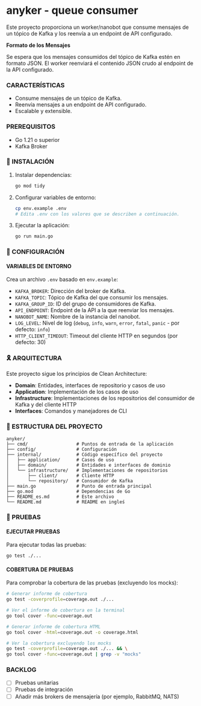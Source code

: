 # anyker - queue consumer

Este proyecto proporciona un worker/nanobot que consume mensajes de un tópico de Kafka y los reenvía a un endpoint de API configurado.

**Formato de los Mensajes**

Se espera que los mensajes consumidos del tópico de Kafka estén en formato JSON. El worker reenviará el contenido JSON crudo al endpoint de la API configurado.

### CARACTERÍSTICAS

*   Consume mensajes de un tópico de Kafka.
*   Reenvía mensajes a un endpoint de API configurado.
*   Escalable y extensible.

### PREREQUISITOS

*   Go 1.21 o superior
*   Kafka Broker

### 🚀 INSTALACIÓN

1.  Instalar dependencias:
    ```sh
    go mod tidy
    ```
2.  Configurar variables de entorno:
    ```sh
    cp env.example .env
    # Edita .env con los valores que se describen a continuación.
    ```
3.  Ejecutar la aplicación:
    ```sh
    go run main.go
    ```

### 🔧 CONFIGURACIÓN

#### VARIABLES DE ENTORNO

Crea un archivo `.env` basado en `env.example`:

*   `KAFKA_BROKER`: Dirección del broker de Kafka.
*   `KAFKA_TOPIC`: Tópico de Kafka del que consumir los mensajes.
*   `KAFKA_GROUP_ID`: ID del grupo de consumidores de Kafka.
*   `API_ENDPOINT`: Endpoint de la API a la que reenviar los mensajes.
*   `NANOBOT_NAME`: Nombre de la instancia del nanobot.
*   `LOG_LEVEL`: Nivel de log (`debug`, `info`, `warn`, `error`, `fatal`, `panic` - por defecto: `info`)
*   `HTTP_CLIENT_TIMEOUT`: Timeout del cliente HTTP en segundos (por defecto: 30)

### 🎗️ ARQUITECTURA

Este proyecto sigue los principios de Clean Architecture:

*   **Domain**: Entidades, interfaces de repositorio y casos de uso
*   **Application**: Implementación de los casos de uso
*   **Infrastructure**: Implementaciones de los repositorios del consumidor de Kafka y del cliente HTTP
*   **Interfaces**: Comandos y manejadores de CLI

### 📁 ESTRUCTURA DEL PROYECTO

```
anyker/
├── cmd/                  # Puntos de entrada de la aplicación
├── config/               # Configuración
├── internal/             # Código específico del proyecto
│   ├── application/      # Casos de uso
│   ├── domain/           # Entidades e interfaces de dominio
│   └── infrastructure/   # Implementaciones de repositorios
│       ├── client/       # Cliente HTTP
│       └── repository/   # Consumidor de Kafka
├── main.go               # Punto de entrada principal
├── go.mod                # Dependencias de Go
├── README_es.md          # Este archivo
└── README.md             # README en ingleś
```

### 🧪 PRUEBAS

#### EJECUTAR PRUEBAS

Para ejecutar todas las pruebas:

```sh
go test ./...
```

#### COBERTURA DE PRUEBAS

Para comprobar la cobertura de las pruebas (excluyendo los mocks):

```sh
# Generar informe de cobertura
go test -coverprofile=coverage.out ./...

# Ver el informe de cobertura en la terminal
go tool cover -func=coverage.out

# Generar informe de cobertura HTML
go tool cover -html=coverage.out -o coverage.html

# Ver la cobertura excluyendo los mocks
go test -coverprofile=coverage.out ./... && \
go tool cover -func=coverage.out | grep -v "mocks"
```

### BACKLOG

- [ ] Pruebas unitarias
- [ ] Pruebas de integración
- [ ] Añadir más brokers de mensajería (por ejemplo, RabbitMQ, NATS)
